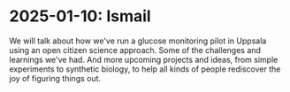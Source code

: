 # 2025-01-10: Ismail


We will talk about how we've run a glucose monitoring pilot in Uppsala using an open citizen science approach. Some of the challenges and learnings we've had. And more upcoming projects and ideas, from simple experiments to synthetic biology, to help all kinds of people rediscover the joy of figuring things out.
